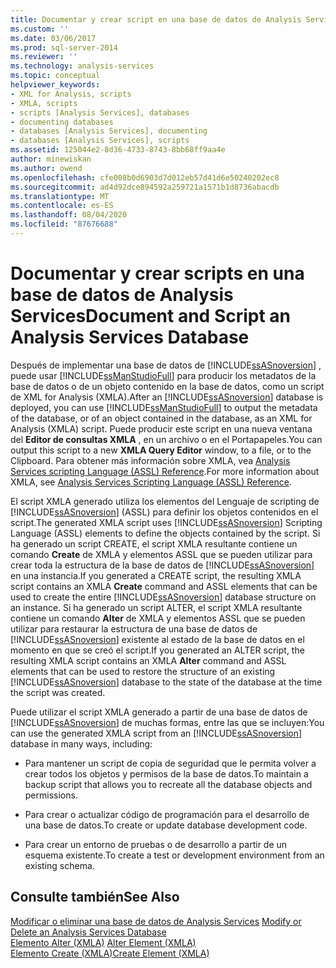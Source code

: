 ```yaml
---
title: Documentar y crear script en una base de datos de Analysis Services | Microsoft Docs
ms.custom: ''
ms.date: 03/06/2017
ms.prod: sql-server-2014
ms.reviewer: ''
ms.technology: analysis-services
ms.topic: conceptual
helpviewer_keywords:
- XML for Analysis, scripts
- XMLA, scripts
- scripts [Analysis Services], databases
- documenting databases
- databases [Analysis Services], documenting
- databases [Analysis Services], scripts
ms.assetid: 125044e2-8d36-4733-8743-8bb68ff9aa4e
author: minewiskan
ms.author: owend
ms.openlocfilehash: cfe008b0d6903d7d012eb57d41d6e50240202ec8
ms.sourcegitcommit: ad4d92dce894592a259721a1571b1d8736abacdb
ms.translationtype: MT
ms.contentlocale: es-ES
ms.lasthandoff: 08/04/2020
ms.locfileid: "87676688"
---
```

# <a name="document-and-script-an-analysis-services-database"></a><span data-ttu-id="7065f-102">Documentar y crear scripts en una base de datos de Analysis Services</span><span class="sxs-lookup"><span data-stu-id="7065f-102">Document and Script an Analysis Services Database</span></span>
  <span data-ttu-id="7065f-103">Después de implementar una base de datos de [!INCLUDE[ssASnoversion](../../includes/ssasnoversion-md.md)] , puede usar [!INCLUDE[ssManStudioFull](../../includes/ssmanstudiofull-md.md)] para producir los metadatos de la base de datos o de un objeto contenido en la base de datos, como un script de XML for Analysis (XMLA).</span><span class="sxs-lookup"><span data-stu-id="7065f-103">After an [!INCLUDE[ssASnoversion](../../includes/ssasnoversion-md.md)] database is deployed, you can use [!INCLUDE[ssManStudioFull](../../includes/ssmanstudiofull-md.md)] to output the metadata of the database, or of an object contained in the database, as an XML for Analysis (XMLA) script.</span></span> <span data-ttu-id="7065f-104">Puede producir este script en una nueva ventana del **Editor de consultas XMLA** , en un archivo o en el Portapapeles.</span><span class="sxs-lookup"><span data-stu-id="7065f-104">You can output this script to a new **XMLA Query Editor** window, to a file, or to the Clipboard.</span></span> <span data-ttu-id="7065f-105">Para obtener más información sobre XMLA, vea [Analysis Services scripting Language &#40;ASSL&#41; Reference](https://docs.microsoft.com/bi-reference/assl/analysis-services-scripting-language-assl-for-xmla).</span><span class="sxs-lookup"><span data-stu-id="7065f-105">For more information about XMLA, see [Analysis Services Scripting Language &#40;ASSL&#41; Reference](https://docs.microsoft.com/bi-reference/assl/analysis-services-scripting-language-assl-for-xmla).</span></span>  
  
 <span data-ttu-id="7065f-106">El script XMLA generado utiliza los elementos del Lenguaje de scripting de [!INCLUDE[ssASnoversion](../../includes/ssasnoversion-md.md)] (ASSL) para definir los objetos contenidos en el script.</span><span class="sxs-lookup"><span data-stu-id="7065f-106">The generated XMLA script uses [!INCLUDE[ssASnoversion](../../includes/ssasnoversion-md.md)] Scripting Language (ASSL) elements to define the objects contained by the script.</span></span> <span data-ttu-id="7065f-107">Si ha generado un script CREATE, el script XMLA resultante contiene un comando **Create** de XMLA y elementos ASSL que se pueden utilizar para crear toda la estructura de la base de datos de [!INCLUDE[ssASnoversion](../../includes/ssasnoversion-md.md)] en una instancia.</span><span class="sxs-lookup"><span data-stu-id="7065f-107">If you generated a CREATE script, the resulting XMLA script contains an XMLA **Create** command and ASSL elements that can be used to create the entire [!INCLUDE[ssASnoversion](../../includes/ssasnoversion-md.md)] database structure on an instance.</span></span> <span data-ttu-id="7065f-108">Si ha generado un script ALTER, el script XMLA resultante contiene un comando **Alter** de XMLA y elementos ASSL que se pueden utilizar para restaurar la estructura de una base de datos de [!INCLUDE[ssASnoversion](../../includes/ssasnoversion-md.md)] existente al estado de la base de datos en el momento en que se creó el script.</span><span class="sxs-lookup"><span data-stu-id="7065f-108">If you generated an ALTER script, the resulting XMLA script contains an XMLA **Alter** command and ASSL elements that can be used to restore the structure of an existing [!INCLUDE[ssASnoversion](../../includes/ssasnoversion-md.md)] database to the state of the database at the time the script was created.</span></span>  
  
 <span data-ttu-id="7065f-109">Puede utilizar el script XMLA generado a partir de una base de datos de [!INCLUDE[ssASnoversion](../../includes/ssasnoversion-md.md)] de muchas formas, entre las que se incluyen:</span><span class="sxs-lookup"><span data-stu-id="7065f-109">You can use the generated XMLA script from an [!INCLUDE[ssASnoversion](../../includes/ssasnoversion-md.md)] database in many ways, including:</span></span>  
  
-   <span data-ttu-id="7065f-110">Para mantener un script de copia de seguridad que le permita volver a crear todos los objetos y permisos de la base de datos.</span><span class="sxs-lookup"><span data-stu-id="7065f-110">To maintain a backup script that allows you to recreate all the database objects and permissions.</span></span>  
  
-   <span data-ttu-id="7065f-111">Para crear o actualizar código de programación para el desarrollo de una base de datos.</span><span class="sxs-lookup"><span data-stu-id="7065f-111">To create or update database development code.</span></span>  
  
-   <span data-ttu-id="7065f-112">Para crear un entorno de pruebas o de desarrollo a partir de un esquema existente.</span><span class="sxs-lookup"><span data-stu-id="7065f-112">To create a test or development environment from an existing schema.</span></span>  
  
## <a name="see-also"></a><span data-ttu-id="7065f-113">Consulte también</span><span class="sxs-lookup"><span data-stu-id="7065f-113">See Also</span></span>  
 <span data-ttu-id="7065f-114">[Modificar o eliminar una base de datos de Analysis Services](modify-or-delete-an-analysis-services-database.md) </span><span class="sxs-lookup"><span data-stu-id="7065f-114">[Modify or Delete an Analysis Services Database](modify-or-delete-an-analysis-services-database.md) </span></span>  
 <span data-ttu-id="7065f-115">[Elemento Alter &#40;XMLA&#41;](https://docs.microsoft.com/bi-reference/xmla/xml-elements-commands/alter-element-xmla) </span><span class="sxs-lookup"><span data-stu-id="7065f-115">[Alter Element &#40;XMLA&#41;](https://docs.microsoft.com/bi-reference/xmla/xml-elements-commands/alter-element-xmla) </span></span>  
 [<span data-ttu-id="7065f-116">Elemento Create &#40;XMLA&#41;</span><span class="sxs-lookup"><span data-stu-id="7065f-116">Create Element &#40;XMLA&#41;</span></span>](https://docs.microsoft.com/bi-reference/xmla/xml-elements-commands/create-element-xmla)  
  
  
